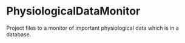 # PhysiologicalDataMonitor
Project files to a monitor of important physiological data which is in a database.
